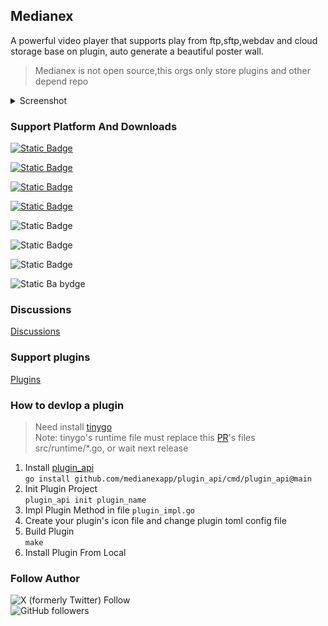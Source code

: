 ## Medianex

A powerful video player that supports play from ftp,sftp,webdav and cloud storage base on plugin, auto generate a beautiful poster wall.

> Medianex is not open source,this orgs only store plugins and other depend repo

<details>
<summary>Screenshot</summary>

![](../screenshot/01.png)
![](../screenshot/02.png)
![](../screenshot/03.png)
![](../screenshot/04.png)
![](../screenshot/05.png)
![](../screenshot/06.png)

</details>

### Support Platform And Downloads

[![Static Badge](https://img.shields.io/badge/Macos_arm64_dmg-v0.0.3_beta-blue?style=flat)](https://file.medianex.app/macos/medianex-0.0.3-beta-macos-arm64.dmg)

[![Static Badge](https://img.shields.io/badge/Macos_x86_64_dmg-v0.0.3_beta-blue?style=flat)](https://file.medianex.app/macos/medianex-0.0.3-beta-macos-x86_64.dmg)

[![Static Badge](https://img.shields.io/badge/Windows_x86_64_exe-v0.0.3_beta-blue?style=flat)](https://file.medianex.app/windows/medianex-0.0.3-beta-windows-setup.exe)

[![Static Badge](https://img.shields.io/badge/Linux_x86_64_deb-v0.0.3_beta-blue?style=flat)](https://file.medianex.app/linux/medianex-0.0.3-beta-linux.deb)

![Static Badge](https://img.shields.io/badge/Windows_exe-v0.0.3_beta-blue?style=flat)

![Static Badge](https://img.shields.io/badge/IOS-Coming_Soon-green?style=flat)

![Static Badge](https://img.shields.io/badge/Android_TV-Coming_Soon-green?style=flat)

![Static Ba bydge](https://img.shields.io/badge/Apple_TV-Coming_Soon-green?style=flat)

### Discussions

[Discussions](https://github.com/orgs/medianexapp/discussions)

### Support plugins

[Plugins](https://github.com/medianexapp/plugins)

### How to devlop a plugin

> Need install [tinygo](https://github.com/tinygo-org/tinygo)  
> Note: tinygo's runtime file must replace this [PR](https://github.com/tinygo-org/tinygo/pull/4875/files)'s files src/runtime/\*.go, or wait next release

1. Install [plugin_api](https://github.com/medianexapp/plugin_api)  
   `go install github.com/medianexapp/plugin_api/cmd/plugin_api@main`
2. Init Plugin Project  
   `plugin_api init plugin_name`
3. Impl Plugin Method in file `plugin_impl.go`
4. Create your plugin's icon file and change plugin toml config file
5. Build Plugin  
   `make`
6. Install Plugin From Local

### Follow Author

![X (formerly Twitter) Follow](https://img.shields.io/twitter/follow/labulakalia)  
![GitHub followers](https://img.shields.io/github/followers/labulakalia)
